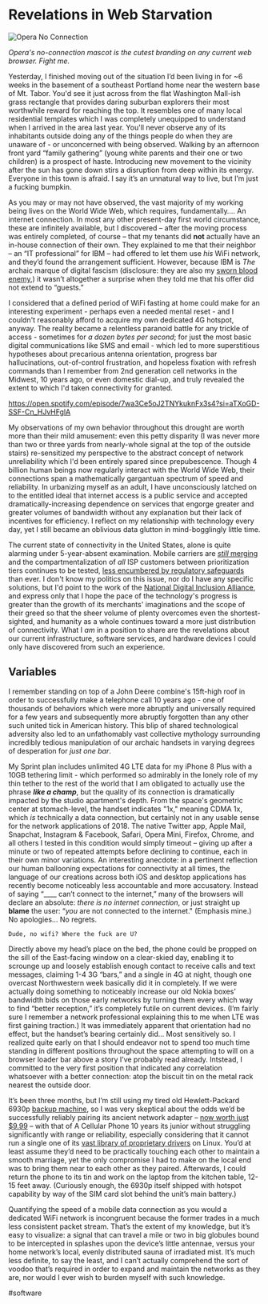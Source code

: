 # Revelations in Web Starvation

![Opera No Connection](https://i.snap.as/9wsQDXz.png)

*Opera's no-connection mascot is the cutest branding on any current web browser. Fight me.*

Yesterday, I finished moving out of the situation I’d been living in for ~6 weeks in the basement of a southeast Portland home near the western base of Mt. Tabor. You'd see it just across from the flat Washington Mall-ish grass rectangle that provides daring suburban explorers their most worthwhile reward for reaching the top. It resembles one of many local residential templates which I was completely unequipped to understand when I arrived in the area last year. You'll never observe any of its inhabitants outside doing any of the things people do when they are unaware of - or unconcerned with being observed. Walking by an afternoon front yard “family gathering” (young white parents and their one or two children) is a prospect of haste. Introducing new movement to the vicinity after the sun has gone down stirs a disruption from deep within its energy. Everyone in this town is afraid. I say it’s an unnatural way to live, but I’m just a fucking bumpkin.

As you may or may not have observed, the vast majority of my working being lives on the World Wide Web, which requires, fundamentally…. An internet connection. In most any other present-day first world circumstance, these are infinitely available, but I discovered – after the moving process was entirely completed, of course – that my tenants did **not** actually have an in-house connection of their own. They explained to me that their neighbor – an “IT professional” for IBM – had offered to let them use *his* WiFi network, and they’d found the arrangement sufficient. However, because IBM is *The* archaic marque of digital fascism (disclosure: they are also my [sworn blood enemy](http://bilge.world/compaq),) it wasn’t altogether a surprise when they told me that his offer did not extend to “guests.”

I considered that a defined period of WiFi fasting at home could make for an interesting experiment - perhaps even a needed mental reset - and I couldn't reasonably afford to acquire my own dedicated 4G hotspot, anyway. The reality became a relentless paranoid battle for any trickle of access - sometimes for *a dozen bytes per second*; for just the most basic digital communications like SMS and email - which led to more superstitious hypotheses about precarious antenna orientation, progress bar hallucinations, out-of-control frustration, and hopeless fixation with refresh commands than I remember from 2nd generation cell networks in the Midwest, 10 years ago, or even domestic dial-up, and truly revealed the extent to which I'd taken connectivity for granted.

https://open.spotify.com/episode/7wa3Ce5oJ2TNYkuknFx3s4?si=aTXoGD-SSF-Cn_HJvHFglA

My observations of my own behavior throughout this drought are worth more than their mild amusement: even this petty disparity (I was never more than two or three yards from nearly-whole signal at the top of the outside stairs) re-sensitized my perspective to the abstract concept of network unreliability which I'd been entirely spared since prepubescence. Though 4 billion human beings now regularly interact with the World Wide Web, their connections span a mathematically gargantuan spectrum of speed and reliability. In urbanizing myself as an adult, I have unconsciously latched on to the entitled ideal that internet access is a public service and accepted dramatically-increasing dependence on services that engorge greater and greater volumes of bandwidth without any explanation but their lack of incentives for efficiency. I reflect on my relationship with technology every day, yet I still became an oblivious data glutton in mind-bogglingly little time.

The current state of connectivity in the United States, alone is quite alarming under 5-year-absent examination. Mobile carriers are [*still* merging](https://www.reuters.com/article/us-sprint-corp-m-a-t-mobile-us/t-mobile-runs-behind-the-scenes-pr-push-to-support-sprint-deal-idUSKCN1L512A) and the compartmentalization of *all* ISP customers between prioritization tiers continues to be tested, [less encumbered by regulatory safeguards](https://www.theverge.com/2018/9/24/17882842/us-internet-broadband-map-isp-fcc-wireless-competition) than ever. I don't know my politics on this issue, nor do I have any specific solutions, but I'd point to the work of the [National Digital Inclusion Alliance](http://digitalinclusion.org/), and express only that I hope the pace of the technology's progress is greater than the growth of its merchants' imaginations and the scope of their greed so that the sheer volume of plenty overcomes even the shortest-sighted, and humanity as a whole continues toward a more just distribution of connectivity. What I *am* in a position to share are the revelations about our current infrastructure, software services, and hardware devices I could only have discovered from such an experience.

## Variables

I remember standing on top of a John Deere combine's 15ft-high roof in order to successfully make a telephone call 10 years ago - one of thousands of behaviors which were more abruptly and universally required for a few years and subsequently more abruptly forgotten than any other such united tick in American history. This blip of shared technological adversity also led to an unfathomably vast collective mythology surrounding incredibly tedious manipulation of our archaic handsets in varying degrees of desperation for *just one bar*.

My Sprint plan includes unlimited 4G LTE data for my iPhone 8 Plus with a 10GB tethering limit - which performed so admirably in the lonely role of my thin tether to the rest of the world that I am obligated to actually use the phrase ***like a champ***, but the quality of its connection is dramatically impacted by the studio apartment's depth. From the space's geometric center at stomach-level, the handset indicates "1x," meaning CDMA 1x, which *is* technically a data connection, but certainly not in any usable sense for the network applications of 2018. The native Twitter app, Apple Mail, Snapchat, Instagram & Facebook, Safari, Opera Mini, Firefox, Chrome, and all others I tested in this condition would simply timeout – giving up after a minute or two of repeated attempts before declining to continue, each in their own minor variations. An interesting anecdote: in a pertinent reflection our human ballooning expectations for connectivity at all times, the language of our creations across both iOS and desktop applications has recently become noticeably less accountable and more accusatory. Instead of saying “____ can’t connect to the internet,” many of the browsers will declare an absolute: *there is no internet connection*, or just straight up **blame** the user: “*you* are not connected to the internet." (Emphasis mine.) No apologies... No regrets.

`Dude, no wifi? Where the fuck are U?`

Directly above my head’s place on the bed, the phone could be propped on the sill of the East-facing window on a clear-skied day, enabling it to scrounge up and loosely establish enough contact to receive calls and text messages, claiming 1-4 3G “bars,” and a single in 4G at night, though one overcast Northwestern week basically did it in completely. If we were actually doing something to noticeably increase our old Nokia boxes’ bandwidth bids on those early networks by turning them every which way to find “better reception,” it’s completely futile on current devices. (I’m fairly sure I remember a network professional explaining this to me when LTE was first gaining traction.) It was immediately apparent that orientation had no effect, but the handset’s bearing certainly did… Most sensitively so. I realized quite early on that I should endeavor not to spend too much time standing in different positions throughout the space attempting to will on a browser loader bar above a story I’ve probably read already. Intstead, I committed to the very first position that indicated any correlation whatsoever with a better connection: atop the biscuit tin on the metal rack nearest the outside door.

It’s been three months, but I’m still using my tired old Hewlett-Packard 6930p [backup machine](http://bilge.world/linux-bitch/), so I was very skeptical about the odds we’d be successfully reliably pairing its ancient network adapter – [now worth just $9.99](http://a.co/d/ij9mfeD) – with that of A Cellular Phone 10 years its junior without struggling significantly with range or reliability, especially considering that it cannot run a single one of its [vast library of proprietary drivers](https://support.hp.com/us-en/document/c01538039) on Linux. You’d at least assume they’d need to be practically touching each other to maintain a smooth marriage, yet the only compromise I had to make on the local end was to bring them near to each other as they paired. Afterwards, I could return the phone to its tin and work on the laptop from the kitchen table, 12-15 feet away. (Curiously enough, the 6930p itself shipped with hotspot capability by way of the SIM card slot behind the unit’s main battery.)

Quantifying the speed of a mobile data connection as you would a dedicated WiFi network is incongruent because the former trades in a much less consistent packet stream. That’s the extent of my knowledge, but it’s easy to visualize: a signal that can travel a mile or two in big globules bound to be intercepted in splashes upon the device’s little antennae, versus your home network’s local, evenly distributed sauna of irradiated mist. It’s much less definite, to say the least, and I can’t actually comprehend the sort of voodoo that’s required in order to expand and maintain the networks as they are, nor would I ever wish to burden myself with such knowledge.

#software